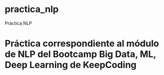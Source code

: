 # practica_nlp
Práctica NLP
# Práctica correspondiente al módulo de NLP del Bootcamp Big Data, ML, Deep Learning de KeepCoding
